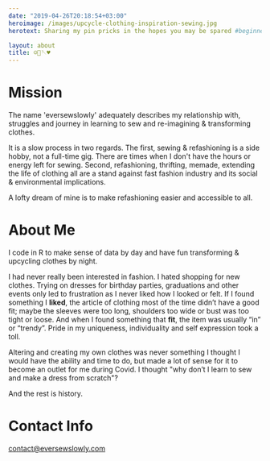 ```yaml
---
date: "2019-04-26T20:18:54+03:00"
heroimage: /images/upcycle-clothing-inspiration-sewing.jpg
herotext: Sharing my pin pricks in the hopes you may be spared #beginnersewing #slowfashion #selfexpression #thriftfinds

layout: about
title: ☺️🧵🪡♥️
---
```


# Mission
The name 'eversewslowly' adequately describes my relationship with, struggles and journey in learning to sew and re-imagining & transforming clothes.

It is a slow process in two regards. The first, sewing & refashioning is a side hobby, not a full-time gig. There are times when I don't have the hours or energy left for sewing. Second, refashioning, thrifting, memade, extending the life of clothing all are a stand against fast fashion industry and its social & environmental implications.  

A lofty dream of mine is to make refashioning easier and accessible to all.

# About Me

I code in R to make sense of data by day and have fun transforming & upcycling clothes by night.

I had never really been interested in fashion. I hated shopping for new clothes. Trying on dresses for birthday parties, graduations and other events only led to frustration as I never liked how I looked or felt. If I found something I **liked**, the article of clothing most of the time didn’t have a good fit; maybe the sleeves were too long, shoulders too wide or bust was too tight or loose. And when I found something that **fit**, the item was usually “in” or “trendy”. Pride in my uniqueness, individuality and self expression took a toll.  

Altering and creating my own clothes was never something I thought I would have the ability and time to do, but made a lot of sense for it to become an outlet for me during Covid. I thought "why don’t I learn to sew and make a dress from scratch"?

And the rest is history.

# Contact Info
contact@eversewslowly.com
